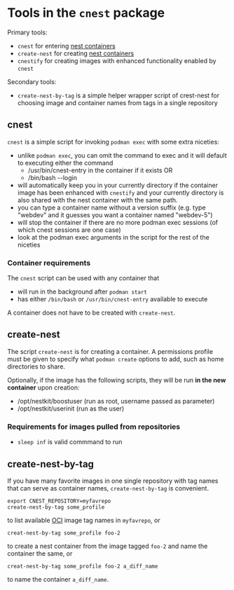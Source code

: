 Tools in the `cnest` package
============================

Primary tools:

* `cnest` for entering [nest containers](what-are-nest-containers.md)
* `create-nest` for creating [nest containers](what-are-nest-containers.md)
* `cnestify` for creating images with enhanced functionality enabled by `cnest`

Secondary tools:

* `create-nest-by-tag` is a simple helper wrapper script of crest-nest for
  choosing image and container names from tags in a single repository


cnest
-----

`cnest` is a simple script for invoking
`podman exec` with some extra niceties:

* unlike `podman exec`, you can omit the command to exec and it will default to
  executing either the command
  * /usr/bin/cnest-entry in the container if it exists OR
  * /bin/bash --login
* will automatically keep you in your currently directory if the container
  image has been enhanced with `cnestify` and your currently directory is
  also shared with the nest container with the same path.
* you can type a container name without a version suffix (e.g. type "webdev"
  and it guesses you want a container named "webdev-5")
* will stop the container if there are no more podman exec sessions (of which
  cnest sessions are one case)
* look at the podman exec arguments in the script for the rest of the niceties

### Container requirements

The `cnest` script can be used with any container that

* will run in the background after `podman start`
* has either `/bin/bash` or `/usr/bin/cnest-entry` available to execute

A container does not have to be created with `create-nest`.


create-nest
-----------

The script `create-nest` is for creating a container.
A permissions profile must be given to specify what `podman create` options to
add, such as home directories to share.

Optionally, if the image has the following scripts, they will be run **in
the new container** upon creation:

* /opt/nestkit/boostuser (run as root, username passed as parameter)
* /opt/nestkit/userinit (run as the user)

### Requirements for images pulled from repositories

* `sleep inf` is valid commmand to run


create-nest-by-tag
------------------

If you have many favorite images in one single repository
with tag names that can serve as container names, `create-nest-by-tag`
is convenient.

```
export CNEST_REPOSITORY=myfavrepo
create-nest-by-tag some_profile
```
to list available [OCI](https://opencontainers.org/) image tag names in `myfavrepo`, or

```
creat-nest-by-tag some_profile foo-2
```
to create a nest container from the image tagged `foo-2` and name the container
the same, or

```
creat-nest-by-tag some_profile foo-2 a_diff_name
```
to name the container `a_diff_name`.

